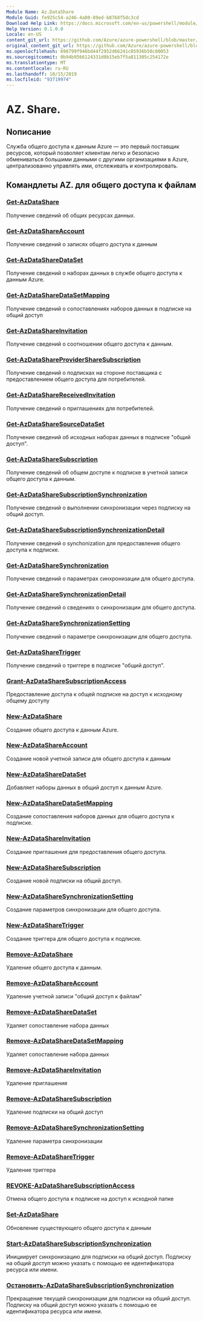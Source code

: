 ```yaml
---
Module Name: Az.DataShare
Module Guid: fe925c54-a246-4a80-89ed-b8768f5dc3cd
Download Help Link: https://docs.microsoft.com/en-us/powershell/module/az.datashare
Help Version: 0.1.0.0
Locale: en-US
content_git_url: https://github.com/Azure/azure-powershell/blob/master/src/DataShare/DataShare/help/Az.DataShare.md
original_content_git_url: https://github.com/Azure/azure-powershell/blob/master/src/DataShare/DataShare/help/Az.DataShare.md
ms.openlocfilehash: 698799f946bd44f2952d66241c05936b50c80053
ms.sourcegitcommit: 0b94b9566124331d0b15eb7f5a811305c254172e
ms.translationtype: MT
ms.contentlocale: ru-RU
ms.lasthandoff: 10/15/2019
ms.locfileid: "93719974"
---
```

# AZ. Share.
## Nописание
Служба общего доступа к данным Azure — это первый поставщик ресурсов, который позволяет клиентам легко и безопасно обмениваться большими данными с другими организациями в Azure, централизованно управлять ими, отслеживать и контролировать.

## Командлеты AZ. для общего доступа к файлам
### [Get-AzDataShare](Get-AzDataShare.md)
Получение сведений об общих ресурсах данных.

### [Get-AzDataShareAccount](Get-AzDataShareAccount.md)
Получение сведений о записях общего доступа к данным

### [Get-AzDataShareDataSet](Get-AzDataShareDataSet.md)
Получение сведений о наборах данных в службе общего доступа к данным Azure.

### [Get-AzDataShareDataSetMapping](Get-AzDataShareDataSetMapping.md)
Получение сведений о сопоставлениях наборов данных в подписке на общий доступ

### [Get-AzDataShareInvitation](Get-AzDataShareInvitation.md)
Получение сведений о соотношении общего доступа к данным.

### [Get-AzDataShareProviderShareSubscription](Get-AzDataShareProviderShareSubscription.md)
Получение сведений о подписках на стороне поставщика с предоставлением общего доступа для потребителей.

### [Get-AzDataShareReceivedInvitation](Get-AzDataShareReceivedInvitation.md)
Получение сведений о приглашениях для потребителей.

### [Get-AzDataShareSourceDataSet](Get-AzDataShareSourceDataSet.md)
Получение сведений об исходных наборах данных в подписке "общий доступ".

### [Get-AzDataShareSubscription](Get-AzDataShareSubscription.md)
Получение сведений об общем доступе к подписке в учетной записи общего доступа к данным.

### [Get-AzDataShareSubscriptionSynchronization](Get-AzDataShareSubscriptionSynchronization.md)
Получение сведений о выполнении синхронизации через подписку на общий доступ.

### [Get-AzDataShareSubscriptionSynchronizationDetail](Get-AzDataShareSubscriptionSynchronizationDetail.md)
Получение сведений о synchonization для предоставления общего доступа к подписке.

### [Get-AzDataShareSynchronization](Get-AzDataShareSynchronization.md)
Получение сведений о параметрах синхронизации для общего доступа.

### [Get-AzDataShareSynchronizationDetail](Get-AzDataShareSynchronizationDetail.md)
Получение сведений о сведениях о синхронизации для общего доступа.

### [Get-AzDataShareSynchronizationSetting](Get-AzDataShareSynchronizationSetting.md)
Получение сведений о параметре синхронизации для общего доступа.

### [Get-AzDataShareTrigger](Get-AzDataShareTrigger.md)
Получение сведений о триггере в подписке "общий доступ".

### [Grant-AzDataShareSubscriptionAccess](Grant-AzDataShareSubscriptionAccess.md)
Предоставление доступа к общей подписке на доступ к исходному общему доступу

### [New-AzDataShare](New-AzDataShare.md)
Создание общего доступа к данным Azure.

### [New-AzDataShareAccount](New-AzDataShareAccount.md)
Создание новой учетной записи для общего доступа к данным

### [New-AzDataShareDataSet](New-AzDataShareDataSet.md)
Добавляет наборы данных в общий доступ к данным Azure.

### [New-AzDataShareDataSetMapping](New-AzDataShareDataSetMapping.md)
Создание сопоставления наборов данных для общего доступа к подписке.

### [New-AzDataShareInvitation](New-AzDataShareInvitation.md)
Создание приглашения для предоставления общего доступа.

### [New-AzDataShareSubscription](New-AzDataShareSubscription.md)
Создание новой подписки на общий доступ.

### [New-AzDataShareSynchronizationSetting](New-AzDataShareSynchronizationSetting.md)
Создание параметров синхронизации для общего доступа.

### [New-AzDataShareTrigger](New-AzDataShareTrigger.md)
Создание триггера для общего доступа к подписке.

### [Remove-AzDataShare](Remove-AzDataShare.md)
Удаление общего доступа к данным.

### [Remove-AzDataShareAccount](Remove-AzDataShareAccount.md)
Удаление учетной записи "общий доступ к файлам"

### [Remove-AzDataShareDataSet](Remove-AzDataShareDataSet.md)
Удаляет сопоставление набора данных

### [Remove-AzDataShareDataSetMapping](Remove-AzDataShareDataSetMapping.md)
Удаляет сопоставление набора данных

### [Remove-AzDataShareInvitation](Remove-AzDataShareInvitation.md)
Удаление приглашения

### [Remove-AzDataShareSubscription](Remove-AzDataShareSubscription.md)
Удаление подписки на общий доступ

### [Remove-AzDataShareSynchronizationSetting](Remove-AzDataShareSynchronizationSetting.md)
Удаление параметра синхронизации

### [Remove-AzDataShareTrigger](Remove-AzDataShareTrigger.md)
Удаление триггера

### [REVOKE-AzDataShareSubscriptionAccess](Revoke-AzDataShareSubscriptionAccess.md)
Отмена общего доступа к подписке на доступ к исходной папке

### [Set-AzDataShare](Set-AzDataShare.md)
Обновление существующего общего доступа к данным

### [Start-AzDataShareSubscriptionSynchronization](Start-AzDataShareSubscriptionSynchronization.md)
Инициирует синхронизацию для подписки на общий доступ. Подписку на общий доступ можно указать с помощью ее идентификатора ресурса или имени.

### [Остановить-AzDataShareSubscriptionSynchronization](Stop-AzDataShareSubscriptionSynchronization.md)
Прекращение текущей синхронизации для подписки на общий доступ. Подписку на общий доступ можно указать с помощью ее идентификатора ресурса или имени.


